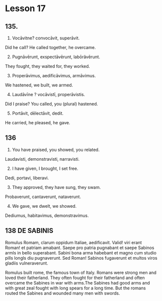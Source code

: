 # Lesson 17

## 135. 

1. Vocāvitne? convocāvit, superāvit. 

Did he call? He called together, he overcame.

2. Pugnāvērunt, exspectāvērunt, labōrãvērunt. 

They fought, they waited for, they worked. 

3. Properāvimus, aedificāvimus, armāvimus. 

We hastened, we built, we armed.

4. Laudāvīne ? vocāvistī, properāvistis. 

Did I praise? You called, you (plural) hastened.

5. Portāvit, dēlectāvit, dedit.

He carried, he pleased, he gave.

## 136

1. You have praised, you showed, you related. 

Laudavisti, demonstravisti, narravisti.

2. I have given, I brought, I set free. 

Dedi, portavi, liberavi.

3. They approved, they have sung, they swam. 

Probaverunt, cantaverunt, nataverunt.

4. We gave, we dwelt, we showed.

Dediumus, habitavimus, demonstravimus.

## 138 DE SABINIS

Romulus Romam, clarum oppidum Italiae, aedificavit. Valid! viri erant Roman! et patriam amabant. Saepe pro patria pugnabant et saepe Sabinos armls in bello superabant. Sabini bona arma habebant et magno cum studio pills longls diu pugnaverunt. Sed Roman! Sabinos fugaverunt et multos viros gladiis vulneraverunt.

Romulus built rome, the famous town of Italy. Romans were strong men and loved their fatherland. They often fought for their fatherland and often overcame the Sabines in war with arms.The Sabines had good arms and with great zeal fought with long spears for a long time. But the romans routed the Sabines and wounded many men with swords.
